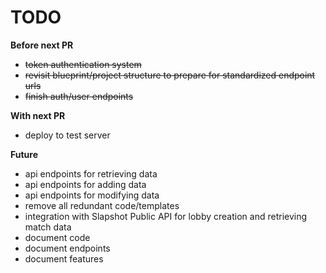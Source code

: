 # TODO

**Before next PR**
 - ~~token authentication system~~
 - ~~revisit blueprint/project structure to prepare for standardized endpoint urls~~
 - ~~finish auth/user endpoints~~

**With next PR**
 - deploy to test server


**Future**
 - api endpoints for retrieving data
 - api endpoints for adding data
 - api endpoints for modifying data
 - remove all redundant code/templates
 - integration with Slapshot Public API for lobby creation and retrieving match data
 - document code
 - document endpoints
 - document features